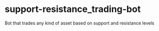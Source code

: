 # support-resistance_trading-bot
Bot that trades any kind of asset based on support and resistance levels
